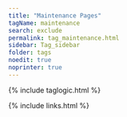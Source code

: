 ```yaml
---
title: "Maintenance Pages"
tagName: maintenance
search: exclude
permalink: tag_maintenance.html
sidebar: Tag_sidebar
folder: tags
noedit: true
noprinter: true
---
```

{% include taglogic.html %}

{% include links.html %}
